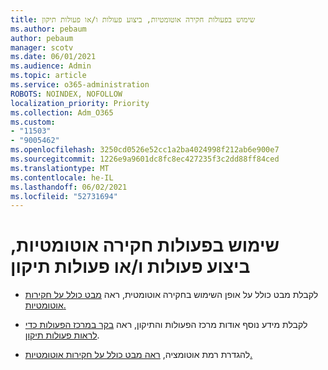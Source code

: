 ```yaml
---
title: שימוש בפעולות חקירה אוטומטיות, ביצוע פעולות ו/או פעולות תיקון
ms.author: pebaum
author: pebaum
manager: scotv
ms.date: 06/01/2021
ms.audience: Admin
ms.topic: article
ms.service: o365-administration
ROBOTS: NOINDEX, NOFOLLOW
localization_priority: Priority
ms.collection: Adm_O365
ms.custom:
- "11503"
- "9005462"
ms.openlocfilehash: 3250cd0526e52cc1a2ba4024998f212ab6e900e7
ms.sourcegitcommit: 1226e9a9601dc8fc8ec427235f3c2dd88ff84ced
ms.translationtype: MT
ms.contentlocale: he-IL
ms.lasthandoff: 06/02/2021
ms.locfileid: "52731694"
---
```

# <a name="using-automated-investigation-executing-actions-andor-remediation-actions"></a>שימוש בפעולות חקירה אוטומטיות, ביצוע פעולות ו/או פעולות תיקון

- לקבלת מבט כולל על אופן השימוש בחקירה אוטומטית, ראה [מבט כולל על חקירות אוטומטיות.](/microsoft-365/security/defender-endpoint/automated-investigations)

- לקבלת מידע נוסף אודות מרכז הפעולות והתיקון, ראה [בקר במרכז הפעולות כדי לראות פעולות תיקון](/security/defender-endpoint/auto-investigation-action-center).

- להגדרת רמת אוטומציה, [ראה מבט כולל על חקירות אוטומטיות.](/microsoft-365/security/defender-endpoint/automated-investigations)